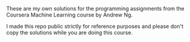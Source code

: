 These are my own solutions for the programming assignments from the Coursera Machine Learning course by Andrew Ng.

I made this repo public strictly for reference purposes and please don't copy the solutions while you are doing this course. 


